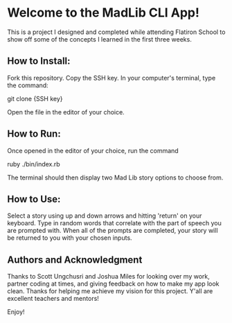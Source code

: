  # Welcome to the MadLib CLI App! 
This is a project I designed and completed while attending Flatiron School to show off some of the concepts I learned in the first three weeks.

 ## How to Install:

Fork this repository. Copy the SSH key. In your computer's terminal, type the command:

git clone {SSH key}

Open the file in the editor of your choice.

 ## How to Run:

Once opened in the editor of your choice, run the command

ruby ./bin/index.rb

The terminal should then display two Mad Lib story options to choose from.

 ## How to Use:

 Select a story using up and down arrows and hitting 'return' on your keyboard. Type in random words that correlate with the part of speech you are prompted with. When all of the prompts are completed, your story will be returned to you with your chosen inputs.

## Authors and Acknowledgment

Thanks to Scott Ungchusri and Joshua Miles for looking over my work, partner coding at times, and giving feedback on how to make my app look clean. Thanks for helping me achieve my vision for this project. Y'all are excellent teachers and mentors!


Enjoy!